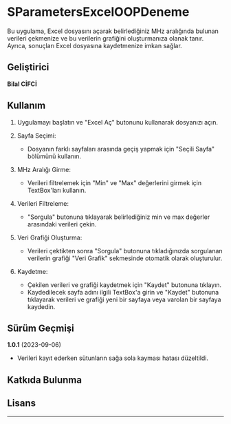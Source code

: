 # SParametersExcelOOPDeneme

Bu uygulama, Excel dosyasını açarak belirlediğiniz MHz aralığında bulunan verileri çekmenize ve bu verilerin grafiğini oluşturmanıza olanak tanır. Ayrıca, sonuçları Excel dosyasına kaydetmenize imkan sağlar.

## Geliştirici

**Bilal CİFCİ**  

## Kullanım

1. Uygulamayı başlatın ve "Excel Aç" butonunu kullanarak dosyanızı açın.

2. Sayfa Seçimi:
   - Dosyanın farklı sayfaları arasında geçiş yapmak için "Seçili Sayfa" bölümünü kullanın.

3. MHz Aralığı Girme:
   - Verileri filtrelemek için "Min" ve "Max" değerlerini girmek için TextBox'ları kullanın.

4. Verileri Filtreleme:
   - "Sorgula" butonuna tıklayarak belirlediğiniz min ve max değerler arasındaki verileri çekin.

5. Veri Grafiği Oluşturma:
   - Verileri çektikten sonra "Sorgula" butonuna tıkladığınızda sorgulanan verilerin grafiği "Veri Grafik" sekmesinde otomatik olarak oluşturulur.

6. Kaydetme:
   - Çekilen verileri ve grafiği kaydetmek için "Kaydet" butonuna tıklayın.
   - Kaydedilecek sayfa adını ilgili TextBox'a girin ve "Kaydet" butonuna tıklayarak verileri ve grafiği yeni bir sayfaya veya varolan bir sayfaya kaydedin.

## Sürüm Geçmişi

**1.0.1** (2023-09-06)

- Verileri kayıt ederken sütunların sağa sola kayması hatası düzeltildi.

## Katkıda Bulunma


## Lisans


---

